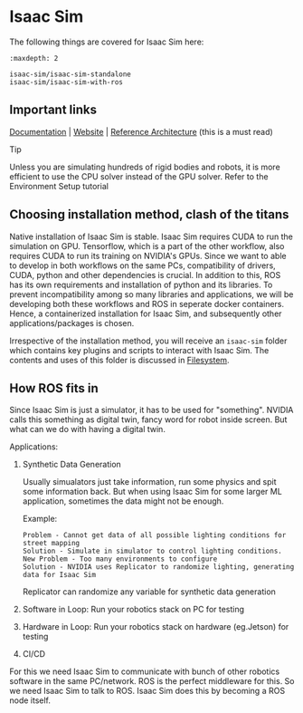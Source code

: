 # Isaac Sim

The following things are covered for Isaac Sim here:

```{toctree}
:maxdepth: 2

isaac-sim/isaac-sim-standalone
isaac-sim/isaac-sim-with-ros

```
## Important links

[Documentation](https://docs.isaacsim.omniverse.nvidia.com/4.5.0/index.html) | [Website](https://developer.nvidia.com/isaac/sim) | [Reference Architecture](https://docs.isaacsim.omniverse.nvidia.com/4.5.0/introduction/reference_architecture.html) (this is a must read)

> [!TIP]
> Unless you are simulating hundreds of rigid bodies and robots, it is more efficient to use the CPU solver instead of the GPU solver. Refer to the Environment Setup tutorial


## Choosing installation method, clash of the titans
Native installation of Isaac Sim is stable. Isaac Sim requires CUDA to run the simulation on GPU. Tensorflow, which is a part of the other workflow, also requires CUDA to run its training on NVIDIA's GPUs. Since we want to able to develop in both workflows on the same PCs, compatibility of drivers, CUDA, python and other dependencies is crucial. In addition to this, ROS has its own requirements and installation of python and its libraries. To prevent incompatibility among so many libraries and applications, we will be developing both these workflows and ROS in seperate docker containers. Hence, a containerized installation for Isaac Sim, and subsequently other applications/packages is chosen.

Irrespective of the installation method, you will receive an `isaac-sim` folder which contains key plugins and scripts to interact with Isaac Sim. The contents and uses of this folder is discussed in [Filesystem](./filesystem.md).

## How ROS fits in

Since Isaac Sim is just a simulator, it has to be used for "something". NVIDIA calls this something as digital twin, fancy word for robot inside screen. But what can we do with having a digital twin.

Applications:
1. Synthetic Data Generation

    Usually simualators just take information, run some physics and spit some information back. But when using Isaac Sim for some larger ML application, sometimes the data might not be enough. 

    Example:

       Problem - Cannot get data of all possible lighting conditions for      street mapping
       Solution - Simulate in simulator to control lighting conditions.
       New Problem - Too many environments to configure
       Solution - NVIDIA uses Replicator to randomize lighting, generating data for Isaac Sim

    Replicator can randomize any variable for synthetic data generation
    
2. Software in Loop:   Run your robotics stack on PC for testing

3. Hardware in Loop: Run your robotics stack on hardware (eg.Jetson) for testing

4. CI/CD

For this we need Isaac Sim to communicate with bunch of other robotics software in the same PC/network. ROS is the perfect middleware for this. So we need Isaac Sim to talk to ROS. Isaac Sim does this by becoming a ROS node itself.
